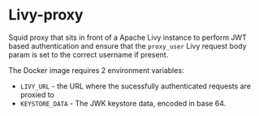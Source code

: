 # Livy-proxy

Squid proxy that sits in front of a Apache Livy instance to perform JWT based authentication and ensure that the
`proxy_user` Livy request body param is set to the correct username if present. 

The Docker image requires 2 environment variables: 
* `LIVY_URL` - the URL where the sucessfully authenticated requests are proxied to
* `KEYSTORE_DATA` - The JWK keystore data, encoded in base 64. 
